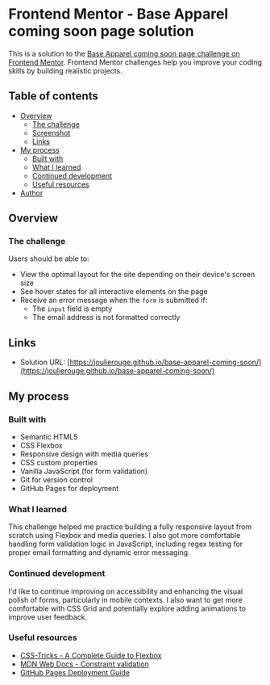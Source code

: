 # Frontend Mentor - Base Apparel coming soon page solution

This is a solution to the [Base Apparel coming soon page challenge on Frontend Mentor](https://www.frontendmentor.io/challenges/base-apparel-coming-soon-page-5d46b47f8db8a7063f9331a0). Frontend Mentor challenges help you improve your coding skills by building realistic projects.

## Table of contents

- [Overview](#overview)
  - [The challenge](#the-challenge)
  - [Screenshot](#screenshot)
  - [Links](#links)
- [My process](#my-process)
  - [Built with](#built-with)
  - [What I learned](#what-i-learned)
  - [Continued development](#continued-development)
  - [Useful resources](#useful-resources)
- [Author](#author)

## Overview

### The challenge

Users should be able to:

- View the optimal layout for the site depending on their device's screen size
- See hover states for all interactive elements on the page
- Receive an error message when the `form` is submitted if:
  - The `input` field is empty
  - The email address is not formatted correctly


## Links

- Solution URL: [https://joulierouge.github.io/base-apparel-coming-soon/](https://joulierouge.github.io/base-apparel-coming-soon/)

## My process

### Built with

- Semantic HTML5
- CSS Flexbox
- Responsive design with media queries
- CSS custom properties
- Vanilla JavaScript (for form validation)
- Git for version control
- GitHub Pages for deployment

### What I learned

This challenge helped me practice building a fully responsive layout from scratch using Flexbox and media queries. I also got more comfortable handling form validation logic in JavaScript, including regex testing for proper email formatting and dynamic error messaging.

### Continued development

I'd like to continue improving on accessibility and enhancing the visual polish of forms, particularly in mobile contexts. I also want to get more comfortable with CSS Grid and potentially explore adding animations to improve user feedback.

### Useful resources

- [CSS-Tricks - A Complete Guide to Flexbox](https://css-tricks.com/snippets/css/a-guide-to-flexbox/)
- [MDN Web Docs - Constraint validation](https://developer.mozilla.org/en-US/docs/Web/Guide/HTML/HTML5/Constraint_validation)
- [GitHub Pages Deployment Guide](https://pages.github.com/)
